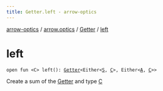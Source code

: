 ```yaml
---
title: Getter.left - arrow-optics
---
```


[arrow-optics](../../index.html) / [arrow.optics](../index.html) / [Getter](index.html) / [left](./left.html)

# left

`open fun <C> left(): `[`Getter`](index.html)`<Either<`[`S`](index.html#S)`, `[`C`](left.html#C)`>, Either<`[`A`](index.html#A)`, `[`C`](left.html#C)`>>`

Create a sum of the [Getter](index.html) and type [C](left.html#C)

